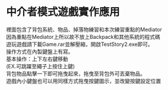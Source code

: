 # 中介者模式遊戲實作應用
裡面包含了背包系統、物品、掉落物練習和本次練習重點的Mediator  
因為重點在Mediator上所以故不放上Backpack和其他系統的程式碼  
遊玩遊戲請下載Game.rar並解壓縮，開啟TestStory2.exe即可。  
操作方式在內製鍵盤上有寫。  
基本操作：上下左右鍵移動  
(EX.可跳躍至繩子上按住上鍵)  
背包物品點擊一下即可拖曳起來，拖曳至背包外可丟棄物品。  
遊戲內小鍵盤也可以用同樣方式拖曳按鍵圖示，並改變按鍵設定位置  
